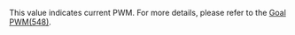 This value indicates current PWM. For more details, please refer to the [Goal PWM(548)].

[Goal PWM(548)]: #goal-pwm548
